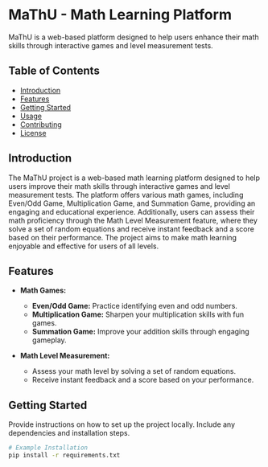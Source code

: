 # MaThU - Math Learning Platform

MaThU is a web-based platform designed to help users enhance their math skills through interactive games and level measurement tests.

## Table of Contents

- [Introduction](#introduction)
- [Features](#features)
- [Getting Started](#getting-started)
- [Usage](#usage)
- [Contributing](#contributing)
- [License](#license)

## Introduction

The MaThU project is a web-based math learning platform designed to help users improve their math skills through interactive games and level measurement tests. The platform offers various math games, including Even/Odd Game, Multiplication Game, and Summation Game, providing an engaging and educational experience. Additionally, users can assess their math proficiency through the Math Level Measurement feature, where they solve a set of random equations and receive instant feedback and a score based on their performance. The project aims to make math learning enjoyable and effective for users of all levels.

## Features

- **Math Games:**
  - **Even/Odd Game:** Practice identifying even and odd numbers.
  - **Multiplication Game:** Sharpen your multiplication skills with fun games.
  - **Summation Game:** Improve your addition skills through engaging gameplay.

- **Math Level Measurement:**
  - Assess your math level by solving a set of random equations.
  - Receive instant feedback and a score based on your performance.

## Getting Started

Provide instructions on how to set up the project locally. Include any dependencies and installation steps.

```bash
# Example Installation
pip install -r requirements.txt
